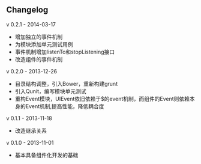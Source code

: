 Changelog
--------------------

v 0.2.1 - 2014-03-17

+ 增加独立的事件机制
+ 为模块添加单元测试用例
+ 事件机制增加listenTo和stopListening接口
+ 改造组件的事件机制

v 0.2.0 - 2013-12-26

+ 目录结构调整，引入Bower，重新构建grunt
+ 引入Qunit，编写模块单元测试
+ 重构Event模块，UIEvent依旧依赖于$的event机制，而组件的Event则依赖本身的Event机制,提高性能，降低耦合度

v 0.1.1 - 2013-11-18

+ 改造继承关系

v 0.1.0 - 2013-11-01

+ 基本具备组件化开发的基础
